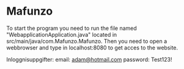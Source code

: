 # Mafunzo
To start the program you need to run the file named "WebapplicationApplication.java" 
located in src/main/java/com.Mafunzo.Mafunzo. Then you need to open a webbrowser and type 
in localhost:8080 to get acces to the website.


Inloggnisuppgifter: 
email: adam@hotmail.com
password: Test123!
